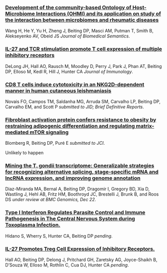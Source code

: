 <div class="pub">
    <h3><a href="" target="_new">Development of the community-based Ontology of Host-Microbiome Interactions (OHMI) and its application on study of the interaction between microbiomes and rheumatic diseases</a></h3>
    <span class="pub-authors">Wang H, He Y, Yu H, Zheng J, <span class="pub-member-author">Beiting DP</span>, Masci AM, Putman T, Smith B, Alekseyenko AV, Obeid JS</span>
    <span class="pub-journal"><i>Journal of Biomedical Semantics</i>. <b></b></span>
</div>

<div class="pub">
    <h3><a href="" target="_new">IL-27 and TCR stimulation promote T cell expression of multiple inhibitory receptors</a></h3>
    <span class="pub-authors">DeLong JH, Hall AO, Rausch M, Moodley D, Perry J, Park J, Phan AT, <span class="pub-member-author">Beiting DP</span>, Elloso M, Kedl R, Hill J, Hunter CA</span>
    <span class="pub-journal"><i>Journal of Immunology</i>. <b></b></span>
</div>

<div class="pub">
    <h3><a href="" target="_new">CD8 T cells induce cytotoxicity in an NKG2D-dependent manner in human cutaneous leishmaniasis</a></h3>
    <span class="pub-authors">Novais FO, Campos TM, Saldanha MG, Arruda SM, Carvalho LP, <span class="pub-member-author">Beiting DP</span>, Carvalho EM, and Scott P</span>
    <span class="pub-journal"><i>submitted to JID; Brief Definitive Reports</i>. <b></b></span>
</div>

<div class="pub">
    <h3><a href="" target="_new">Fibroblast activation protein confers resistance to obesity by restraining adipogenic differentiation and regulating matrix-mediated mTOR signaling</a></h3>
    <span class="pub-authors">Blomberg R, <span class="pub-member-author">Beiting DP</span>, Puré E</span>
    <span class="pub-journal"><i>submitted to JCI</i>. <b></b></span>
</div>


Unlikely to happen
<div class="pub">
    <h3><a href="" target="_new">Mining the T. gondii transcriptome: Generalizable strategies for recognizing alternative splicing, stage-specific mRNA and lncRNA expression, and improving genome annotation</a></h3>
    <span class="pub-authors">Diaz-Miranda MA, Bernal A, <span class="pub-member-author">Beiting DP</span>, Dragomir I, Gregory BD, Xia D, Wastling J, Hehl AB, Fritz HM, Boothroyd JC, Brestelli J, Brunk B, and Roos DS</span>
    <span class="pub-journal"><i>under review at BMC Genomics, Dec 22</i>. <b></b></span>
</div>


<div class="pub">
    <h3><a href="" target="_new">Type I Interferon Regulates Parasite Control and Immune Pathogenesis in The Central Nervous System during Toxoplasma Infection.</a></h3>
    <span class="pub-authors">Hidano S, Wherry S, Hunter CA, <span class="pub-member-author">Beiting DP</span></span>
    <span class="pub-journal"><i>pending</i>. <b></b></span>
</div>

<div class="pub">
    <h3><a href="" target="_new">IL-27 Promotes Treg Cell Expression of Inhibitory Receptors.</a></h3>
    <span class="pub-authors">Hall AO, <span class="pub-member-author">Beiting DP</span>, Delong J, Pritchard GH, Zaretsky AG, Joyce-Shaikh B, D’Souza W, Elloso M, Rothlin C, Cua DJ, Hunter CA</span>
    <span class="pub-journal"><i>pending</i>. <b></b></span>
</div>

</div>








